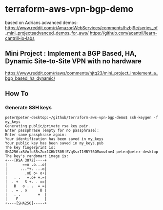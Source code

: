 # terraform-aws-vpn-bgp-demo

based on Adrians advanced demos:
https://www.reddit.com/r/AmazonWebServices/comments/hzbj9e/series_of_mini_projectsadvanced_demos_for_aws/
https://github.com/acantril/learn-cantrill-io-labs

## Mini Project : Implement a BGP Based, HA, Dynamic Site-to-Site VPN with no hardware
https://www.reddit.com/r/aws/comments/hjtq23/mini_project_implement_a_bgp_based_ha_dynamic/

## How To
### Generate SSH keys
```
peter@peter-desktop:~/github/terraform-aws-vpn-bgp-demo$ ssh-keygen -f my_keys
Generating public/private rsa key pair.
Enter passphrase (empty for no passphrase):
Enter same passphrase again:
Your identification has been saved in my_keys
Your public key has been saved in my_keys.pub
The key fingerprint is:
SHA256:xRVofo35sZux1XHN7S0RfSVqSsxI1MBY76OMwowlne4 peter@peter-desktop
The key's randomart image is:
+---[RSA 3072]----+
|       ==o .o...o|
|      ...*+. ...o|
|        .oB o+ o+|
|   . .   +.o+ +.=|
|  . +   S +. . ==|
|   B   o . .  = =|
|  . = . o      B |
|   . .        +  |
|    E            |
+----[SHA256]-----+
```
